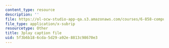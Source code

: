 ```yaml
---
content_type: resource
description: ''
file: https://ol-ocw-studio-app-qa.s3.amazonaws.com/courses/6-858-computer-systems-security-fall-2014/5f3b6b186cda5d29a92e8813c98670e3_q1OF_0ICt9A.vtt
file_type: application/x-subrip
resourcetype: Other
title: 3play caption file
uid: 5f3b6b18-6cda-5d29-a92e-8813c98670e3
---
```

